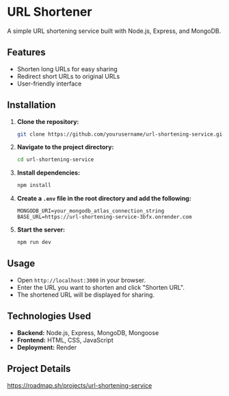 # URL Shortener

A simple URL shortening service built with Node.js, Express, and MongoDB.

## Features

- Shorten long URLs for easy sharing
- Redirect short URLs to original URLs
- User-friendly interface

## Installation

1. **Clone the repository:**
    ```bash
    git clone https://github.com/yourusername/url-shortening-service.git
    ```

2. **Navigate to the project directory:**
    ```bash
    cd url-shortening-service
    ```

3. **Install dependencies:**
    ```bash
    npm install
    ```

4. **Create a `.env` file in the root directory and add the following:**
    ```
    MONGODB_URI=your_mongodb_atlas_connection_string
    BASE_URL=https://url-shortening-service-3bfx.onrender.com
    ```

5. **Start the server:**
    ```bash
    npm run dev
    ```

## Usage

- Open `http://localhost:3000` in your browser.
- Enter the URL you want to shorten and click "Shorten URL".
- The shortened URL will be displayed for sharing.

## Technologies Used

- **Backend:** Node.js, Express, MongoDB, Mongoose
- **Frontend:** HTML, CSS, JavaScript
- **Deployment:** Render

## Project Details

https://roadmap.sh/projects/url-shortening-service